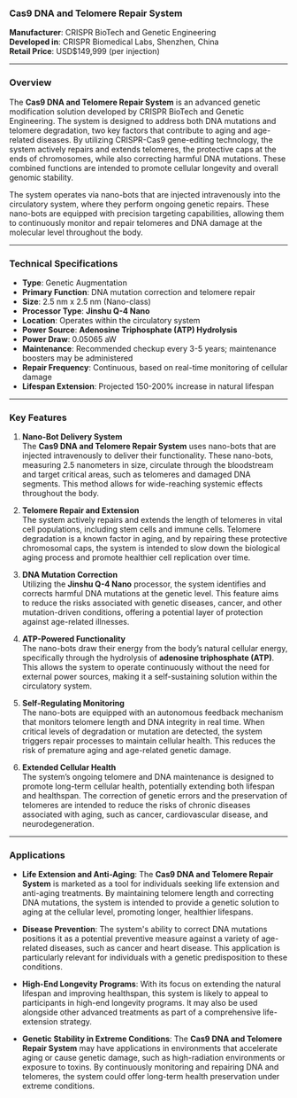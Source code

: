 ### **Cas9 DNA and Telomere Repair System**

**Manufacturer**: CRISPR BioTech and Genetic Engineering  
**Developed in**: CRISPR Biomedical Labs, Shenzhen, China  
**Retail Price**: USD$149,999 (per injection)

---

### Overview

The **Cas9 DNA and Telomere Repair System** is an advanced genetic modification solution developed by CRISPR BioTech and Genetic Engineering. The system is designed to address both DNA mutations and telomere degradation, two key factors that contribute to aging and age-related diseases. By utilizing CRISPR-Cas9 gene-editing technology, the system actively repairs and extends telomeres, the protective caps at the ends of chromosomes, while also correcting harmful DNA mutations. These combined functions are intended to promote cellular longevity and overall genomic stability.

The system operates via nano-bots that are injected intravenously into the circulatory system, where they perform ongoing genetic repairs. These nano-bots are equipped with precision targeting capabilities, allowing them to continuously monitor and repair telomeres and DNA damage at the molecular level throughout the body.

---

### Technical Specifications

- **Type**: Genetic Augmentation  
- **Primary Function**: DNA mutation correction and telomere repair  
- **Size**: 2.5 nm x 2.5 nm (Nano-class)  
- **Processor Type**: **Jinshu Q-4 Nano**  
- **Location**: Operates within the circulatory system  
- **Power Source**: **Adenosine Triphosphate (ATP) Hydrolysis**  
- **Power Draw**: 0.05065 aW  
- **Maintenance**: Recommended checkup every 3-5 years; maintenance boosters may be administered  
- **Repair Frequency**: Continuous, based on real-time monitoring of cellular damage  
- **Lifespan Extension**: Projected 150-200% increase in natural lifespan  

---

### Key Features

1. **Nano-Bot Delivery System**  
   The **Cas9 DNA and Telomere Repair System** uses nano-bots that are injected intravenously to deliver their functionality. These nano-bots, measuring 2.5 nanometers in size, circulate through the bloodstream and target critical areas, such as telomeres and damaged DNA segments. This method allows for wide-reaching systemic effects throughout the body.

2. **Telomere Repair and Extension**  
   The system actively repairs and extends the length of telomeres in vital cell populations, including stem cells and immune cells. Telomere degradation is a known factor in aging, and by repairing these protective chromosomal caps, the system is intended to slow down the biological aging process and promote healthier cell replication over time.

3. **DNA Mutation Correction**  
   Utilizing the **Jinshu Q-4 Nano** processor, the system identifies and corrects harmful DNA mutations at the genetic level. This feature aims to reduce the risks associated with genetic diseases, cancer, and other mutation-driven conditions, offering a potential layer of protection against age-related illnesses.

4. **ATP-Powered Functionality**  
   The nano-bots draw their energy from the body’s natural cellular energy, specifically through the hydrolysis of **adenosine triphosphate (ATP)**. This allows the system to operate continuously without the need for external power sources, making it a self-sustaining solution within the circulatory system.

5. **Self-Regulating Monitoring**  
   The nano-bots are equipped with an autonomous feedback mechanism that monitors telomere length and DNA integrity in real time. When critical levels of degradation or mutation are detected, the system triggers repair processes to maintain cellular health. This reduces the risk of premature aging and age-related genetic damage.

6. **Extended Cellular Health**  
   The system’s ongoing telomere and DNA maintenance is designed to promote long-term cellular health, potentially extending both lifespan and healthspan. The correction of genetic errors and the preservation of telomeres are intended to reduce the risks of chronic diseases associated with aging, such as cancer, cardiovascular disease, and neurodegeneration.

---

### Applications

- **Life Extension and Anti-Aging**: The **Cas9 DNA and Telomere Repair System** is marketed as a tool for individuals seeking life extension and anti-aging treatments. By maintaining telomere length and correcting DNA mutations, the system is intended to provide a genetic solution to aging at the cellular level, promoting longer, healthier lifespans.

- **Disease Prevention**: The system's ability to correct DNA mutations positions it as a potential preventive measure against a variety of age-related diseases, such as cancer and heart disease. This application is particularly relevant for individuals with a genetic predisposition to these conditions.

- **High-End Longevity Programs**: With its focus on extending the natural lifespan and improving healthspan, this system is likely to appeal to participants in high-end longevity programs. It may also be used alongside other advanced treatments as part of a comprehensive life-extension strategy.

- **Genetic Stability in Extreme Conditions**: The **Cas9 DNA and Telomere Repair System** may have applications in environments that accelerate aging or cause genetic damage, such as high-radiation environments or exposure to toxins. By continuously monitoring and repairing DNA and telomeres, the system could offer long-term health preservation under extreme conditions.
